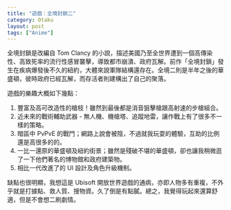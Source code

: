 ```yaml
---
title: "遊戲：全境封鎖二"
category: Otaku
layout: post
tags: ["Anime"]
---
```


全境封鎖是改編自 Tom Clancy 的小說，描述美國乃至全世界遭到一個高傳染性、高致死率的流行性感冒襲擊，導致都市崩潰、政府瓦解。前作「全境封鎖」發生在疾病爆發後不久的紐約，大體來說軍隊結構還存在。全境二則是半年之後的華盛頓，彼時政府已經瓦解，而存活者則建構出了自己的聚落。

遊戲的樂趣大概如下幾點：

1. 豐富及高可改造性的槍枝！雖然到最後都是消音狙擊槍跟高射速的步槍組合。
2. 近未來的戰術輔助武器 - 無人機、機槍塔、追蹤地雷，讓作戰上有了很多不一樣的策略。
3. 暗區中 PvPvE 的戰鬥；網路上說會被陰，不過就我玩耍的體驗，互助的比例還是高很多的的。
4. 一比一還原的華盛頓及紐約街景；雖然是殘破不堪的華盛頓，卻也讓我稍微逛了一下他們著名的博物館和政府建築物。
5. 相比一代改進了的 UI 設計及角色升級機制。

缺點也很明顯，我想這是 Ubisoft 開放世界遊戲的通病，亦即人物多有重複，不外乎就是打據點、救人質、搜物資。久了倒是有點膩。總之，我覺得玩起來還算舒適，但是不會想二刷劇情。
